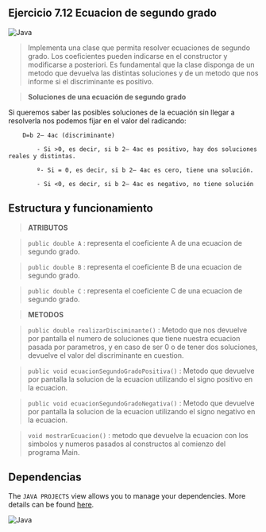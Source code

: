 ## Ejercicio 7.12 Ecuacion de segundo grado

![Java](https://img.shields.io/badge/java-%23ED8B00.svg?style=for-the-badge&logo=java&logoColor=white)

> Implementa una clase que permita resolver ecuaciones de segundo grado. Los coeficientes pueden indicarse en el constructor y modificarse a posteriori. Es fundamental que la clase disponga de un metodo que devuelva las distintas soluciones y de un metodo que nos informe si el discriminante es positivo.

> **Soluciones de una ecuación de segundo grado**

Si queremos saber las posibles soluciones de la ecuación sin llegar a resolverla nos podemos fijar en el valor del radicando:

        D=b 2– 4ac (discriminante)

            - Si >0, es decir, si b 2– 4ac es positivo, hay dos soluciones reales y distintas.

            º- Si = 0, es decir, si b 2– 4ac es cero, tiene una solución.

            - Si <0, es decir, si b 2– 4ac es negativo, no tiene solución


## Estructura y funcionamiento

> **ATRIBUTOS**

> `public double A` : representa el coeficiente A de una ecuacion de segundo grado.

> `public double B` : representa el coeficiente B de una ecuacion de segundo grado.

> `public double C` : representa el coeficiente C de una ecuacion de segundo grado.


> **METODOS**

> `public double realizarDisciminante()` : Metodo que nos devuelve por pantalla el numero de soluciones que tiene nuestra ecuacion pasada por parametros, y en caso de ser 0 o de tener dos soluciones, devuelve el valor del discriminante en cuestion. 

> `public void ecuacionSegundoGradoPositiva()` : Metodo que devuelve por pantalla la solucion de la ecuacion utilizando el signo positivo en la ecuacion.

> `public void ecuacionSegundoGradoNegativa()` : Metodo que devuelve por pantalla la solucion de la ecuacion utilizando el signo negativo en la ecuacion.

> `void mostrarEcuacion()` : metodo que devuelve la ecuacion con los simbolos y numeros pasados al constructos al comienzo del programa Main.

## Dependencias

The `JAVA PROJECTS` view allows you to manage your dependencies. More details can be found [here](https://github.com/microsoft/vscode-java-dependency#manage-dependencies).

![Java](https://img.shields.io/badge/java-%23ED8B00.svg?style=for-the-badge&logo=java&logoColor=white)
